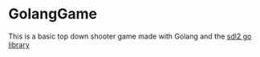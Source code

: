# GolangGame
This is a basic top down shooter game made with Golang and the [sdl2 go library](github.com/veandco/go-sdl2/sdl)
